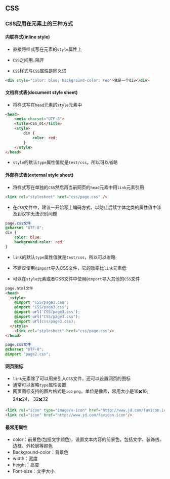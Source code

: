 ## CSS



### CSS应用在元素上的三种方式

#### 内联样式(inline style)

* 直接将样式写在元素的`style`属性上

* `CSS`之间用`;`隔开
* `CSS`样式与`CSS`属性是同义词

```html
<div style="color: blue; background-color: red">我是一个div</div>
```

#### 文档样式表(document style sheet)

* 将样式写在`head`元素的`style`元素中

```html
<head>
    <meta charset="UTF-8">
    <title>CSS_01</title>
    <style>
        div {
            color: red;
        }
    </style>
</head>
```

* `style`的默认`type`属性值就是`test/css`，所以可以省略

#### 外部样式表(external style sheet)

* 将样式写在单独的`CSS`然后再当前网页的`head`元素中用`link`元素引用

```html
<link rel="stylesheet" href="css/page.css" />
```

* 在`CSS`文件中，建议一开始写上编码方式，以防止后续字体之类的属性值中涉及到汉字无法识别问题

```css
page.css文件
@charset "UTF-8";
div {
    color: blue;
    background-color: red;
}
```


* `link`的默认`type`属性值就是`test/css`，所以可以省略
* 不建议使用`@import`导入CSS文件，它的效率比`link`元素低

* 可以在`style`元素或者CSS文件中使用`@import`导入其他的`CSS`文件

```html
page.html文件
<head>
  <style>
    @import "CSS/page3.css";
    @import 'CSS/page3.css';
    @import url('CSS/page3.css');
    @import url("CSS/page3.css");
    @import url(css/page3.css);
  </style>
	<link rel="stylesheet" href="css/page.css"/>
</head>
```

```css
page.css文件
@charset "UTF-8";
@import "page2.css";
```

#### 网页图标

* `link`元素除了可以用来引入`CSS`文件，还可以设置网页的图标
* 通常可以省略`type`属性设置
* 网页图标支持的图片格式是`ico`  `png`，单位是像素，常用大小是16✖️16，24✖️24， 32✖️32

```html
<link rel="icon" type="image/x-icon" href="http://www.jd.com/favicon.icon"/>
<link rel="icon" href="http://www.jd.com/favicon.icon"/>
```

#### 最常用属性

* color：前景色(包括文字颜色)，设置文本内容的前景色，包括文字、装饰线、边框、外轮廓等颜色
* Background-color：背景色
* width：宽度
* height：高度
* Font-size：文字大小

